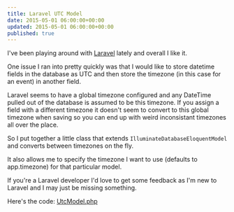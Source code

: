 ```yaml
---
title: Laravel UTC Model
date: 2015-05-01 06:00:00+00:00
updated: 2015-05-01 06:00:00+00:00
published: true
---
```


I've been playing around with [Laravel](http://laravel.com/) lately and overall I like it.

One issue I ran into pretty quickly was that I would like to store datetime fields in the database as UTC and then store the timezone (in this case for an event) in another field.

Laravel seems to have a global timezone configured and any DateTime pulled out of the database is assumed to be this timezone. If you assign a field with a different timezone it doesn't seem to convert to this global timezone when saving so you can end up with weird inconsistant timezones all over the place.

So I put together a little class that extends `IlluminateDatabaseEloquentModel` and converts between timezones on the fly.

It also allows me to specify the timezone I want to use (defaults to app.timezone) for that particular model.

If you're a Laravel developer I'd love to get some feedback as I'm new to Laravel and I may just be missing something.

Here's the code: [UtcModel.php](https://gist.github.com/andrewshell/76442d5ee5e1ed557227)


